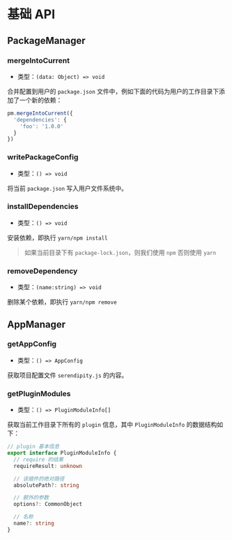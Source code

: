 # 基础 API

## PackageManager

### mergeIntoCurrent

- 类型：`(data: Object) => void`

合并配置到用户的 `package.json` 文件中，例如下面的代码为用户的工作目录下添加了一个新的依赖：

```typescript
pm.mergeIntoCurrent({
  'dependencies': {
    'foo': '1.0.0'
  }
})
```

### writePackageConfig

- 类型：`() => void`

将当前 `package.json` 写入用户文件系统中。

### installDependencies

- 类型：`() => void`

安装依赖，即执行 `yarn/npm install`

> 如果当前目录下有 `package-lock.json`，则我们使用 `npm` 否则使用 `yarn`

### removeDependency

- 类型：`(name:string) => void`

删除某个依赖，即执行 `yarn/npm remove`

## AppManager

### getAppConfig

- 类型：`() => AppConfig`

获取项目配置文件 `serendipity.js` 的内容。

### getPluginModules

- 类型：`() => PluginModuleInfo[]`

获取当前工作目录下所有的 `plugin` 信息，其中 `PluginModuleInfo` 的数据结构如下：

```typescript
// plugin 基本信息
export interface PluginModuleInfo {
  // require 的结果
  requireResult: unknown

  // 该插件的绝对路径
  absolutePath?: string

  // 额外的参数
  options?: CommonObject

  // 名称
  name?: string
}
```
